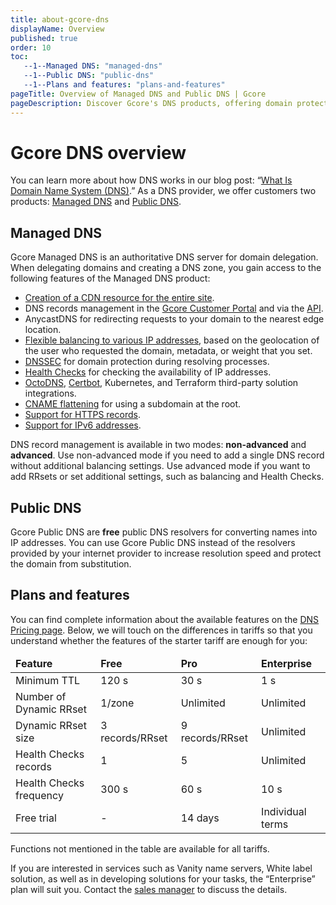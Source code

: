 ```yaml
---
title: about-gcore-dns
displayName: Overview
published: true
order: 10
toc:
   --1--Managed DNS: "managed-dns"
   --1--Public DNS: "public-dns"
   --1--Plans and features: "plans-and-features"
pageTitle: Overview of Managed DNS and Public DNS | Gcore
pageDescription: Discover Gcore's DNS products, offering domain protection, flexible balancing, increased resolution speed, and various tariff plans.
---
```

# Gcore DNS overview

You can learn more about how DNS works in our blog post: “<a href="https://gcore.com/learning/what-is-dns-how-does-it-work/" target="_blank">What Is Domain Name System (DNS)</a>.” As a DNS provider, we offer customers two products: <a href="https://gcore.com/dns" target="_blank">Managed DNS</a> and <a href="https://gcore.com/public-dns" target="_blank">Public DNS</a>.

## Managed DNS

Gcore Managed DNS is an authoritative DNS server for domain delegation. When delegating domains and creating a DNS zone, you gain access to the following features of the Managed DNS product:

- <a href="https://gcore.com/docs/cdn/getting-started/create-a-cdn-resource/create-a-cdn-resource-for-the-entire-site" target="_blank">Creation of a CDN resource for the entire site</a>.
- DNS records management in the <a href="https://dns.gcore.com/zones" target="_blank">Gcore Customer Portal</a> and via the <a href="https://api.gcore.com/docs/dns" target="_blank">API</a>.
- AnycastDNS for redirecting requests to your domain to the nearest edge location.
- <a href="https://gcore.com/docs/dns/dns-records/configure-weight-balancing-and-geobalancing" target="_blank">Flexible balancing to various IP addresses</a>, based on the geolocation of the user who requested the domain, metadata, or weight that you set.
- <a href="https://gcore.com/docs/dns/getting-started-with-dnssec" target="_blank">DNSSEC</a> for domain protection during resolving processes.
- <a href="https://gcore.com/docs/dns/dns-failover/configure-and-use-dns-failover" target="_blank">Health Checks</a> for checking the availability of IP addresses.
- <a href="https://gcore.com/docs/dns/dns-plugins/use-gcore-dns-as-a-secondary-dns-with-octodns" target="_blank">OctoDNS</a>, <a href="https://gcore.com/docs/dns/dns-plugins/get-a-let-s-encrypt-certificate-with-certbot" target="_blank">Certbot</a>, Kubernetes, and Terraform third-party solution integrations.
- <a href="https://gcore.com/docs/dns/dns-records/specify-cname-at-root" target="_blank">CNAME flattening</a> for using a subdomain at the root.
- <a href="https://gcore.com/docs/dns/dns-records/what-is-an-https-record-and-how-is-it-configured" target="_blank">Support for HTTPS records</a>.
- <a href="https://gcore.com/docs/dns/dns-records/supported-dns-record-types#aaaa-record" target="_blank">Support for IPv6 addresses</a>.

DNS record management is available in two modes: **non-advanced** and **advanced**. Use non-advanced mode if you need to add a single DNS record without additional balancing settings. Use advanced mode if you want to add RRsets or set additional settings, such as balancing and Health Checks.

## Public DNS 

Gcore Public DNS are **free** public DNS resolvers for converting names into IP addresses. You can use Gcore Public DNS instead of the resolvers provided by your internet provider to increase resolution speed and protect the domain from substitution.

## Plans and features 

You can find complete information about the available features on the <a href="https://gcore.com/pricing/edge-network#dns" target="_blank">DNS Pricing page</a>. Below, we will touch on the differences in tariffs so that you understand whether the features of the starter tariff are enough for you:

<table>
<thead>
<td><b>Feature</b></td>
<td><b>Free</b></td>
<td><b>Pro</b></td>
<td><b>Enterprise</b></td>
</thead>
<tbody>
<tr>
<td style="text-align: left">Minimum TTL</td>
<td style="text-align: left">120 s</td>
<td style="text-align: left">30 s</td>
<td style="text-align: left">1 s</td>
</tr>
<tr>
<td style="text-align: left">Number of Dynamic RRset</td>
<td style="text-align: left">1/zone</td>
<td style="text-align: left">Unlimited</td>
<td style="text-align: left">Unlimited</td>
</tr>
<tr>
<td style="text-align: left">Dynamic RRset size</td>
<td style="text-align: left">3 records/RRset</td>
<td style="text-align: left">9 records/RRset</td>
<td style="text-align: left">Unlimited</td>
</tr>
<tr>
<td style="text-align: left">Health Checks records</td>
<td style="text-align: left">1</td>
<td style="text-align: left">5</td>
<td style="text-align: left">Unlimited</td>
</tr>
<tr>
<td style="text-align: left">Health Checks frequency</td>
<td style="text-align: left">300 s</td>
<td style="text-align: left">60 s</td>
<td style="text-align: left">10 s</td>
</tr>
<tr>
<td style="text-align: left">Free trial</td>
<td style="text-align: left">-</td>
<td style="text-align: left">14 days</td>
<td style="text-align: left">Individual terms</td>
</tr>
</tbody>
</table>

Functions not mentioned in the table are available for all tariffs.

<alert-element type="tip" title="Tip">

If you are interested in services such as Vanity name servers, White label solution, as well as in developing solutions for your tasks, the “Enterprise” plan will suit you. Contact the [sales manager](mailto:support@gcore.com) to discuss the details.

</alert-element>